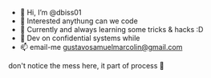 - 👋 Hi, I’m @dbiss01
- 👀 Interested anythung can we code
- 🌱 Currently and always learning some tricks & hacks :D
- 💞️ Dev on confidential systems while
- 📫 email-me gustavosamuelmarcolin@gmail.com

don't notice the mess here, it part of process 🤠

